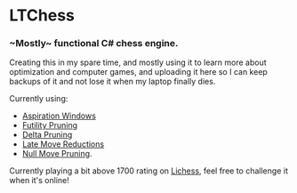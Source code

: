 # LTChess
### ~Mostly~ functional C# chess engine.

Creating this in my spare time, and mostly using it to learn more about optimization and computer games, and uploading it here so I can keep backups of it and not lose it when my laptop finally dies.

Currently using:
  - [Aspiration Windows](https://www.chessprogramming.org/Aspiration_Windows)
  - [Futility Pruning](https://www.chessprogramming.org/Futility_Pruning)
  - [Delta Pruning](https://www.chessprogramming.org/Delta_Pruning)
  - [Late Move Reductions](https://www.chessprogramming.org/Late_Move_Reductions)
  - [Null Move Pruning](https://www.chessprogramming.org/Null_Move_Pruning).

Currently playing a bit above 1700 rating on [Lichess](https://lichess.org/@/LTChessBot), feel free to challenge it when it's online!
